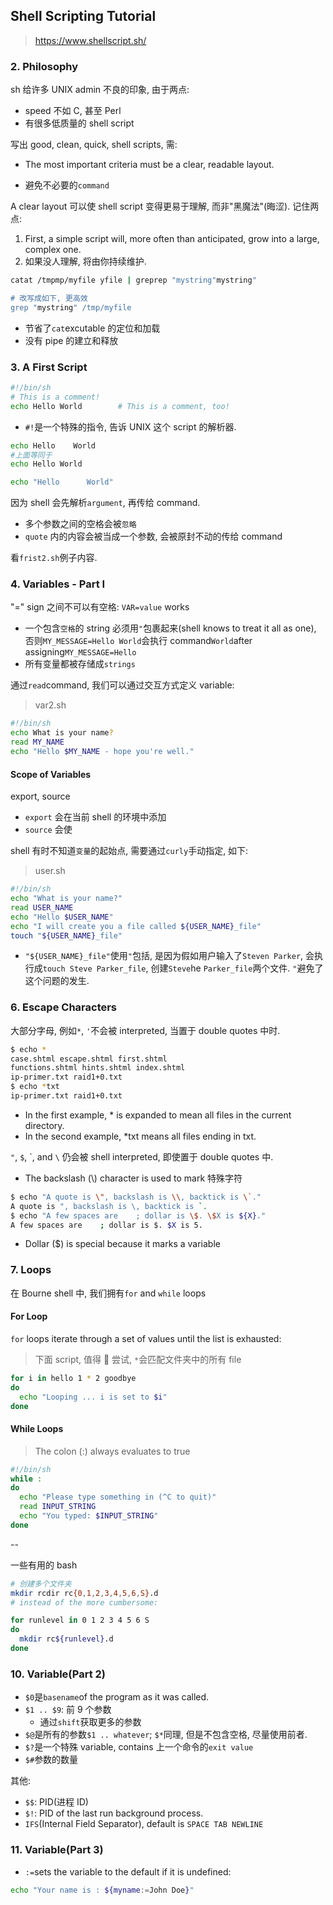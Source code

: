 ## Shell Scripting Tutorial

> https://www.shellscript.sh/

### 2. Philosophy

sh 给许多 UNIX admin 不良的印象, 由于两点:

* speed 不如 C, 甚至 Perl
* 有很多低质量的 shell script

写出 good, clean, quick, shell scripts, 需:

* The most important criteria must be a clear, readable layout.

* 避免不必要的`command`

A clear layout 可以使 shell script 变得更易于理解, 而非"黑魔法"(晦涩). 记住两点:

1.  First, a simple script will, more often than anticipated, grow into a large, complex one.
2.  如果没人理解, 将由你持续维护.

```sh
catat /tmpmp/myfile yfile | greprep "mystring"mystring"

# 改写成如下, 更高效
grep "mystring" /tmp/myfile
```

* 节省了`cat`excutable 的定位和加载
* 没有 pipe 的建立和释放

### 3. A First Script

```sh
#!/bin/sh
# This is a comment!
echo Hello World        # This is a comment, too!
```

* `#!`是一个特殊的指令, 告诉 UNIX 这个 script 的解析器.

```sh
echo Hello    World
#上面等同于
echo Hello World

echo "Hello      World"
```

因为 shell 会先解析`argument`, 再传给 command.

* 多个参数之间的空格会被`忽略`
* `quote` 内的内容会被当成一个参数, 会被原封不动的传给 command

看`frist2.sh`例子内容.

### 4. Variables - Part I

"=" sign 之间不可以有空格: `VAR=value` works

* 一个包含`空格`的 string 必须用`"`包裹起来(shell knows to treat it all as one), 否则`MY_MESSAGE=Hello World`会执行 command`World`after assigning`MY_MESSAGE=Hello`
* 所有变量都被存储成`strings`

通过`read`command, 我们可以通过交互方式定义 variable:

> var2.sh

```sh
#!/bin/sh
echo What is your name?
read MY_NAME
echo "Hello $MY_NAME - hope you're well."
```

#### Scope of Variables

export, source

* `export` 会在当前 shell 的环境中添加
* `source` 会使

shell 有时不知道`变量`的起始点, 需要通过`curly`手动指定, 如下:

> user.sh

```sh
#!/bin/sh
echo "What is your name?"
read USER_NAME
echo "Hello $USER_NAME"
echo "I will create you a file called ${USER_NAME}_file"
touch "${USER_NAME}_file"
```

* `"${USER_NAME}_file"`使用`"`包括, 是因为假如用户输入了`Steven Parker`, 会执行成`touch Steve Parker_file`, 创建`Steve`he `Parker_file`两个文件. `"`避免了这个问题的发生.

### 6. Escape Characters

大部分字母, 例如`*`, `'`不会被 interpreted, 当置于 double quotes 中时.

```sh
$ echo *
case.shtml escape.shtml first.shtml
functions.shtml hints.shtml index.shtml
ip-primer.txt raid1+0.txt
$ echo *txt
ip-primer.txt raid1+0.txt
```

* In the first example, \* is expanded to mean all files in the current directory.
* In the second example, \*txt means all files ending in txt.

`"`, `$`, \`, and `\` 仍会被 shell interpreted, 即使置于 double quotes 中.

* The backslash (\\) character is used to mark 特殊字符

```sh
$ echo "A quote is \", backslash is \\, backtick is \`."
A quote is ", backslash is \, backtick is `.
$ echo "A few spaces are    ; dollar is \$. \$X is ${X}."
A few spaces are    ; dollar is $. $X is 5.
```

* Dollar ($) is special because it marks a variable

### 7. Loops

在 Bourne shell 中, 我们拥有`for` and `while` loops

#### For Loop

`for` loops iterate through a set of values until the list is exhausted:

> 下面 script, 值得  尝试, `*`会匹配文件夹中的所有 file

```sh
for i in hello 1 * 2 goodbye
do
  echo "Looping ... i is set to $i"
done
```

#### While Loops

> The colon (:) always evaluates to true

```sh
#!/bin/sh
while :
do
  echo "Please type something in (^C to quit)"
  read INPUT_STRING
  echo "You typed: $INPUT_STRING"
done
```

--

一些有用的 bash

```sh
# 创建多个文件夹
mkdir rcdir rc{0,1,2,3,4,5,6,S}.d
# instead of the more cumbersome:

for runlevel in 0 1 2 3 4 5 6 S
do
  mkdir rc${runlevel}.d
done
```

### 10. Variable(Part 2)

* `$0`是`basename`of the program as it was called.
* `$1 .. $9`: 前 9 个参数
  * 通过`shift`获取更多的参数
* `$@`是所有的参数`$1 .. whatever`; `$*`同理, 但是不包含空格, 尽量使用前者.
* `$?`是一个特殊 variable, contains 上一个命令的`exit value`
* `$#`参数的数量

其他:

* `$$`: PID(进程 ID)
* `$!`: PID of the last run background process.
* `IFS`(Internal Field Separator), default is `SPACE TAB NEWLINE`

### 11. Variable(Part 3)

* `:=`sets the variable to the default if it is undefined:

```sh
echo "Your name is : ${myname:=John Doe}"
```
